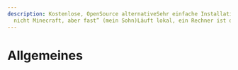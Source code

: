 ```yaml
---
description: Kostenlose, OpenSource alternativeSehr einfache Installation“Ist zwar
  nicht Minecraft, aber fast” (mein Sohn)Läuft lokal, ein Rechner ist der Server
---
```


# Allgemeines

